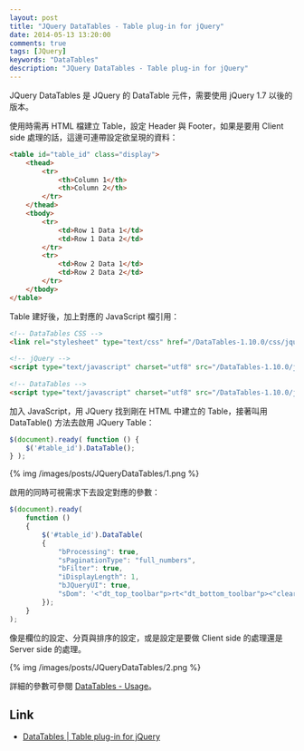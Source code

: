 ```yaml
---
layout: post
title: "JQuery DataTables - Table plug-in for jQuery"
date: 2014-05-13 13:20:00
comments: true
tags: [JQuery]
keywords: "DataTables"
description: "JQuery DataTables - Table plug-in for jQuery"
---
```


JQuery DataTables 是 JQuery 的 DataTable 元件，需要使用 jQuery 1.7 以後的版本。  
<!-- More -->

使用時需再 HTML 檔建立 Table，設定 Header 與 Footer，如果是要用 Client side 處理的話，這邊可連帶設定欲呈現的資料：   

```html 
<table id="table_id" class="display">
    <thead>
        <tr>
            <th>Column 1</th>
            <th>Column 2</th>
        </tr>
    </thead>
    <tbody>
        <tr>
            <td>Row 1 Data 1</td>
            <td>Row 1 Data 2</td>
        </tr>
        <tr>
            <td>Row 2 Data 1</td>
            <td>Row 2 Data 2</td>
        </tr>
    </tbody>
</table>
```


Table 建好後，加上對應的 JavaScript 檔引用：  

```html 
<!-- DataTables CSS -->
<link rel="stylesheet" type="text/css" href="/DataTables-1.10.0/css/jquery.dataTables.css">
  
<!-- jQuery -->
<script type="text/javascript" charset="utf8" src="/DataTables-1.10.0/js/jquery.js"></script>
  
<!-- DataTables -->
<script type="text/javascript" charset="utf8" src="/DataTables-1.10.0/js/jquery.dataTables.js"></script>
```

加入 JavaScript，用 JQuery 找到剛在 HTML 中建立的 Table，接著叫用 DataTable() 方法去啟用 JQuery Table：  

```js 
$(document).ready( function () {
    $('#table_id').DataTable();
} );
```


{% img /images/posts/JQueryDataTables/1.png %}


啟用的同時可視需求下去設定對應的參數：  

```js 
$(document).ready( 
    function () 
    {
        $('#table_id').DataTable(
        {
            "bProcessing": true,
            "sPaginationType": "full_numbers",
            "bFilter": true,
            "iDisplayLength": 1,
            "bJQueryUI": true,
            "sDom": '<"dt_top_toolbar"p>rt<"dt_bottom_toolbar"p><"clear-b">',
        });
    }
);
```

像是欄位的設定、分頁與排序的設定，或是設定是要做 Client side 的處理還是 Server side 的處理。  

{% img /images/posts/JQueryDataTables/2.png %}

詳細的參數可參閱 [DataTables - Usage](http://legacy.datatables.net/usage/)。  

Link
----
* [DataTables | Table plug-in for jQuery](https://datatables.net/)
